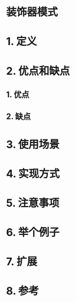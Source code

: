 <h1>装饰器模式</h1>

# 1. 定义

# 2. 优点和缺点

## 1. 优点

## 2. 缺点

# 3. 使用场景

# 4. 实现方式

# 5. 注意事项

# 6. 举个例子

# 7. 扩展

# 8. 参考
